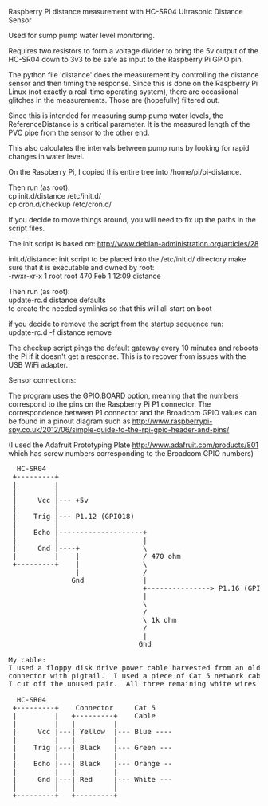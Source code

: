 Raspberry Pi distance measurement with HC-SR04 Ultrasonic Distance Sensor

Used for sump pump water level monitoring.

Requires two resistors to form a voltage divider to bring the 5v output of the
HC-SR04 down to 3v3 to be safe as input to the Raspberry Pi GPIO pin.


The python file 'distance' does the measurement by controlling the distance
sensor and then timing the response.  Since this is done on the Raspberry Pi
Linux (not exactly a real-time operating system), there are occasiional glitches in the measurements.  Those are (hopefully) filtered out.

Since this is intended for measuring sump pump water levels, the ReferenceDistance is a critical parameter.  It is the measured length of the PVC pipe from the
sensor to the other end.

This also calculates the intervals between pump runs by looking for rapid changes in water level.

On the Raspberry Pi, I copied this entire tree into /home/pi/pi-distance.  

Then run (as root):  
cp init.d/distance /etc/init.d/  
cp cron.d/checkup /etc/cron.d/  

If you decide to move things around, you will need to fix up the paths in the script files.

The init script is based on: http://www.debian-administration.org/articles/28

init.d/distance:  init script to be placed into the /etc/init.d/ directory
make sure that it is executable and owned by root:  
  -rwxr-xr-x 1 root root 470 Feb  1 12:09 distance  

Then run (as root):  
  update-rc.d distance defaults  
to create the needed symlinks so that this will all start on boot  

if you decide to remove the script from the startup sequence run:  
  update-rc.d -f distance remove  

The checkup script pings the default gateway every 10 minutes and reboots the Pi if it doesn't get a response.  This is to recover from issues with the USB WiFi adapter.

Sensor connections:

The program uses the GPIO.BOARD option, meaning that the numbers correspond to
the pins on the Raspberry Pi P1 connector.  The correspondence between P1
connector and the Broadcom GPIO values can be found in a pinout diagram such
as http://www.raspberrypi-spy.co.uk/2012/06/simple-guide-to-the-rpi-gpio-header-and-pins/

(I used the Adafruit Prototyping Plate http://www.adafruit.com/products/801 which has screw numbers corresponding to the Broadcom GPIO numbers)


<pre>
  HC-SR04
 +---------+
 |         |
 |         |
 |     Vcc |--- +5v
 |         |
 |    Trig |--- P1.12 (GPIO18)
 |         |
 |    Echo |--------------------+
 |         |                    |
 |     Gnd |----+               \ 
 |         |    |               / 470 ohm
 +---------+    |               \
                |               /
               Gnd              |
                                +---------------> P1.16 (GPIO23)
                                |
                                \
                                /
                                \ 1k ohm
                                /
                                |
                               Gnd

My cable:
I used a floppy disk drive power cable harvested from an old PC for the
connector with pigtail.  I used a piece of Cat 5 network cable for the rest.
I cut off the unused pair.  All three remaining white wires were connected together on both ends.

  HC-SR04
 +---------+    Connector     Cat 5
 |         |   +---------+    Cable
 |         |   |         |
 |     Vcc |---| Yellow  |--- Blue ----
 |         |   |         |
 |    Trig |---| Black   |--- Green ---
 |         |   |         |
 |    Echo |---| Black   |--- Orange --
 |         |   |         |
 |     Gnd |---| Red     |--- White ---
 |         |   |         |
 +---------+   +---------+

</pre>
